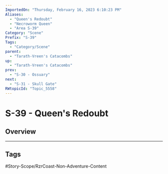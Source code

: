 ```yaml
---
ImportedOn: "Thursday, February 16, 2023 6:10:23 PM"
Aliases:
  - "Queen's Redoubt"
  - "Necroworm Queen"
  - "Area S-39"
Category: "Scene"
Prefix: "S-39"
Tags:
  - "Category/Scene"
parent:
  - "Tarath-Vreen's Catacombs"
up:
  - "Tarath-Vreen's Catacombs"
prev:
  - "S-30 - Ossuary"
next:
  - "S-31 - Skull Gate"
RWtopicId: "Topic_5558"
---
```

# S-39 - Queen's Redoubt
## Overview

---
## Tags
#Story-Scope/RzrCoast-Non-Adventure-Content


